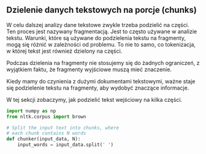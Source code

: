 ## Dzielenie danych tekstowych na porcje (chunks)

W celu dalszej analizy dane tekstowe zwykle trzeba podzielić na części. Ten proces jest nazywany fragmentacją.
Jest to często używane w analizie tekstu.
Warunki, które są używane do podzielenia tekstu na fragmenty, mogą się różnić w zależności od problemu.
To nie to samo, co tokenizacja, w której tekst jest również dzielony na części.

Podczas dzielenia na fragmenty nie stosujemy się do żadnych ograniczeń, z wyjątkiem faktu, że fragmenty wyjściowe muszą mieć znaczenie.

Kiedy mamy do czynienia z dużymi dokumentami tekstowymi, ważne staje się podzielenie tekstu na fragmenty, aby wydobyć znaczące informacje.

W tej sekcji zobaczymy, jak podzielić tekst wejściowy na kilka części.


```py
import numpy as np
from nltk.corpus import brown

# Split the input text into chunks, where
# each chunk contains N words
def chunker(input_data, N):
    input_words = input_data.split(' ')


```



